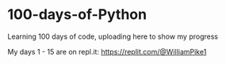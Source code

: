 # 100-days-of-Python
Learning 100 days of code, uploading here to show my progress


My days 1 - 15 are on repl.it:
https://replit.com/@WilliamPike1
